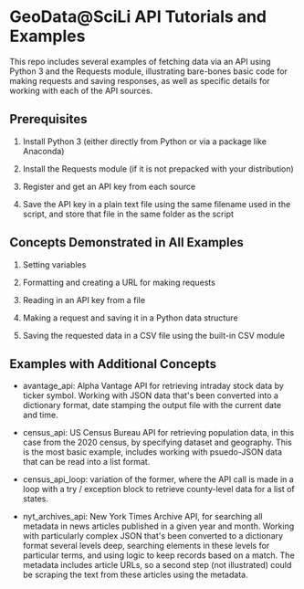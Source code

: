 # GeoData@SciLi API Tutorials and Examples

This repo includes several examples of fetching data via an API using Python 3 and the Requests module, illustrating bare-bones basic code for making requests and saving responses, as well as specific details for working with each of the API sources.

## Prerequisites

1. Install Python 3 (either directly from Python or via a package like Anaconda)

2. Install the Requests module (if it is not prepacked with your distribution)

3.  Register and get an API key from each source

4. Save the API key in a plain text file using the same filename used in the script, and store that file in the same folder as the script

## Concepts Demonstrated in All Examples

1. Setting variables

2. Formatting and creating a URL for making requests

3. Reading in an API key from a file

4. Making a request and saving it in a Python data structure

5. Saving the requested data in a CSV file using the built-in CSV module

## Examples with Additional Concepts

* avantage_api: Alpha Vantage API for retrieving intraday stock data by ticker symbol. Working with JSON data that's been converted into a dictionary format, date stamping the output file with the current date and time.

* census_api: US Census Bureau API for retrieving population data, in this case from the 2020 census, by specifying dataset and geography. This is the most basic example, includes working with psuedo-JSON data that can be read into a list format.

* census_api_loop: variation of the former, where the API call is made in a loop with a try / exception block to retrieve county-level data for a list of states.

* nyt_archives_api: New York Times Archive API, for searching all metadata in news articles published in a given year and month. Working with particularly complex JSON that's been converted to a dictionary format several levels deep, searching elements in these levels for particular terms, and using logic to keep records based on a match. The metadata includes article URLs, so a second step (not illustrated) could be scraping the text from these articles using the metadata.



## 
